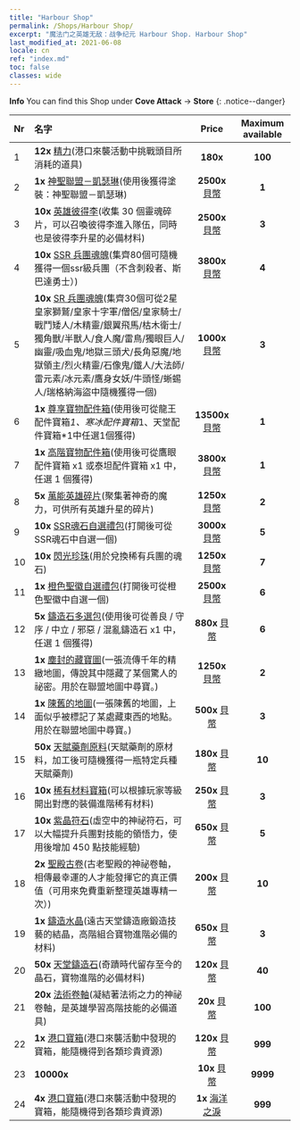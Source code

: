 ```yaml
---
title: "Harbour Shop"
permalink: /Shops/Harbour Shop/
excerpt: "魔法门之英雄无敌：战争纪元 Harbour Shop. Harbour Shop"
last_modified_at: 2021-06-08
locale: cn
ref: "index.md"
toc: false
classes: wide
---
```


**Info** You can find this Shop under **Cove Attack** -> **Store** 
{: .notice--danger}

  |  Nr  |      名字      |         Price        |   Maximum available      |
  |:-----|:---------------|:--------------------:|:------------------------:|
  | 1 |  **12x** [精力](/cn/Items/con_954/)(港口來襲活動中挑戰頭目所消耗的道具) |  **180x** <i class="fas fa-gem"/>  | **100** |
  | 2 |  **1x** [神聖聯盟－凱瑟琳](/cn/Items/con_1032/)(使用後獲得塗裝：神聖聯盟－凱瑟琳) |  **2500x** [貝幣](/cn/Items/con_950/)  | **1** |
  | 3 |  **10x** [英雄彼得李](/cn/Items/her_397/)(收集 30 個靈魂碎片，可以召喚彼得李進入隊伍，同時也是彼得李升星的必備材料) |  **2500x** [貝幣](/cn/Items/con_950/)  | **3** |
  | 4 |  **10x** [SSR 兵團魂魄](/cn/Items/con_535/)(集齊80個可隨機獲得一個ssr級兵團（不含刺殺者、斯巴達勇士）) |  **3800x** [貝幣](/cn/Items/con_950/)  | **4** |
  | 5 |  **10x** [SR 兵團魂魄](/cn/Items/con_534/)(集齊30個可從2星皇家獅鷲/皇家十字軍/僧侶/皇家騎士/戰鬥矮人/木精靈/銀翼飛馬/枯木衛士/獨角獸/半獸人/食人魔/雷鳥/獨眼巨人/幽靈/吸血鬼/地獄三頭犬/長角惡魔/地獄領主/烈火精靈/石像鬼/鐵人/大法師/雷元素/冰元素/鷹身女妖/牛頭怪/蜥蜴人/瑞格納海盜中隨機獲得一個) |  **1000x** [貝幣](/cn/Items/con_950/)  | **3** |
  | 6 |  **1x** [尊享寶物配件箱](/cn/Items/con_1740/)(使用後可從龍王配件寶箱*1、寒冰配件寶箱*1、天堂配件寶箱*1中任選1個獲得) |  **13500x** [貝幣](/cn/Items/con_950/)  | **1** |
  | 7 |  **1x** [高階寶物配件箱](/cn/Items/con_1433/)(使用後可從鷹眼配件寶箱 x1 或泰坦配件寶箱 x1 中，任選 1 個獲得) |  **3800x** [貝幣](/cn/Items/con_950/)  | **1** |
  | 8 |  **5x** [萬能英雄碎片](/cn/Items/her_358/)(聚集著神奇的魔力，可供所有英雄升星的碎片) |  **1250x** [貝幣](/cn/Items/con_950/)  | **2** |
  | 9 |  **10x** [SSR魂石自選禮包](/cn/Items/con_1105/)(打開後可從SSR魂石中自選一個) |  **3000x** [貝幣](/cn/Items/con_950/)  | **5** |
  | 10 |  **10x** [閃光珍珠](/cn/Items/con_527/)(用於兌換稀有兵團的魂石) |  **1250x** [貝幣](/cn/Items/con_950/)  | **7** |
  | 11 |  **1x** [橙色聖徽自選禮包](/cn/Items/con_1104/)(打開後可從橙色聖徽中自選一個) |  **2500x** [貝幣](/cn/Items/con_950/)  | **6** |
  | 12 |  **5x** [鑄造石多選包](/cn/Items/con_1480/)(使用後可從善良 / 守序 / 中立 / 邪惡 / 混亂鑄造石 x1 中，任選 1 個獲得) |  **880x** [貝幣](/cn/Items/con_950/)  | **6** |
  | 13 |  **1x** [塵封的藏寶圖](/cn/Items/con_1156/)(一張流傳千年的精緻地圖，傳說其中隱藏了某個驚人的祕密。用於在聯盟地圖中尋寶。) |  **1250x** [貝幣](/cn/Items/con_950/)  | **2** |
  | 14 |  **1x** [陳舊的地圖](/cn/Items/con_1155/)(一張陳舊的地圖，上面似乎被標記了某處藏東西的地點。用於在聯盟地圖中尋寶。) |  **500x** [貝幣](/cn/Items/con_950/)  | **3** |
  | 15 |  **50x** [天賦藥劑原料](/cn/Items/con_1120/)(天賦藥劑的原材料，加工後可隨機獲得一瓶特定兵種天賦藥劑) |  **180x** [貝幣](/cn/Items/con_950/)  | **10** |
  | 16 |  **10x** [稀有材料寶箱](/cn/Items/con_757/)(可以根據玩家等級開出對應的裝備進階稀有材料) |  **250x** [貝幣](/cn/Items/con_950/)  | **3** |
  | 17 |  **10x** [紫晶符石](/cn/Items/con_720/)(虛空中的神祕符石，可以大幅提升兵團對技能的領悟力，使用後增加 450 點技能經驗) |  **650x** [貝幣](/cn/Items/con_950/)  | **5** |
  | 18 |  **2x** [聖殿古卷](/cn/Items/con_697/)(古老聖殿的神祕卷軸，相傳最幸運的人才能發揮它的真正價值（可用來免費重新整理英雄專精一次）) |  **200x** [貝幣](/cn/Items/con_950/)  | **10** |
  | 19 |  **1x** [鑄造水晶](/cn/Items/art_189/)(遠古天堂鑄造廠鍛造技藝的結晶，高階組合寶物進階必備的材料) |  **650x** [貝幣](/cn/Items/con_950/)  | **3** |
  | 20 |  **50x** [天堂鑄造石](/cn/Items/art_188/)(奇蹟時代留存至今的晶石，寶物進階的必備材料) |  **120x** [貝幣](/cn/Items/con_950/)  | **40** |
  | 21 |  **20x** [法術卷軸](/cn/Items/con_694/)(凝結著法術之力的神祕卷軸，是英雄學習高階技能的必備道具) |  **20x** [貝幣](/cn/Items/con_950/)  | **100** |
  | 22 |  **1x** [港口寶箱](/cn/Items/con_1093/)(港口來襲活動中發現的寶箱，能隨機得到各類珍貴資源) |  **120x** [貝幣](/cn/Items/con_950/)  | **999** |
  | 23 |  **10000x** <i class="fas fa-coins"/> |  **10x** [貝幣](/cn/Items/con_950/)  | **9999** |
  | 24 |  **4x** [港口寶箱](/cn/Items/con_1093/)(港口來襲活動中發現的寶箱，能隨機得到各類珍貴資源) |  **1x** [海洋之淚](/cn/Items/con_955/)  | **999** |
